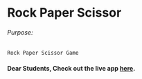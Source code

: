 # Rock Paper Scissor

###### Purpose:
    Rock Paper Scissor Game

#### Dear Students, Check out the live app [here](http://203.193.173.125/buildriseshine/javascript/rock-paper-scissor/).
